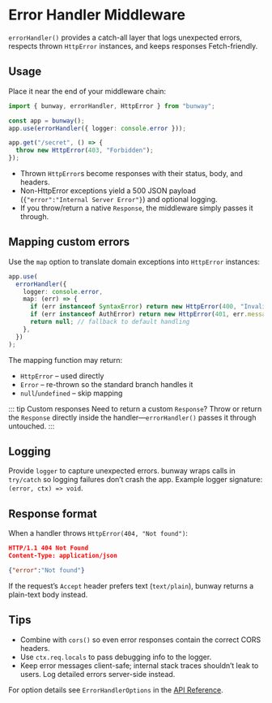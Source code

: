 # Error Handler Middleware

`errorHandler()` provides a catch-all layer that logs unexpected errors, respects thrown `HttpError` instances, and keeps responses Fetch-friendly.

## Usage

Place it near the end of your middleware chain:

```ts
import { bunway, errorHandler, HttpError } from "bunway";

const app = bunway();
app.use(errorHandler({ logger: console.error }));

app.get("/secret", () => {
  throw new HttpError(403, "Forbidden");
});
```

- Thrown `HttpError`s become responses with their status, body, and headers.
- Non-HttpError exceptions yield a 500 JSON payload (`{"error":"Internal Server Error"}`) and optional logging.
- If you throw/return a native `Response`, the middleware simply passes it through.

## Mapping custom errors

Use the `map` option to translate domain exceptions into `HttpError` instances:

```ts
app.use(
  errorHandler({
    logger: console.error,
    map: (err) => {
      if (err instanceof SyntaxError) return new HttpError(400, "Invalid JSON payload");
      if (err instanceof AuthError) return new HttpError(401, err.message);
      return null; // fallback to default handling
    },
  })
);
```

The mapping function may return:

- `HttpError` – used directly
- `Error` – re-thrown so the standard branch handles it
- `null`/`undefined` – skip mapping

::: tip Custom responses
Need to return a custom `Response`? Throw or return the `Response` directly inside the handler—`errorHandler()` passes it through untouched.
:::

## Logging

Provide `logger` to capture unexpected errors. bunway wraps calls in `try/catch` so logging failures don’t crash the app. Example logger signature: `(error, ctx) => void`.

## Response format

When a handler throws `HttpError(404, "Not found")`:

```json
HTTP/1.1 404 Not Found
Content-Type: application/json

{"error":"Not found"}
```

If the request’s `Accept` header prefers text (`text/plain`), bunway returns a plain-text body instead.

## Tips

- Combine with `cors()` so even error responses contain the correct CORS headers.
- Use `ctx.req.locals` to pass debugging info to the logger.
- Keep error messages client-safe; internal stack traces shouldn’t leak to users. Log detailed errors server-side instead.

For option details see `ErrorHandlerOptions` in the [API Reference](/api/index.html).
